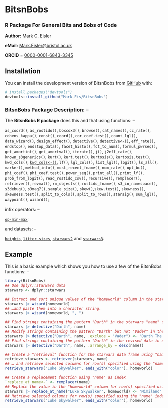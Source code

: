 # BitsnBobs
### R Package For General Bits and Bobs of Code

**Author:** Mark C. Eisler

**eMail:** Mark.Eisler@bristol.ac.uk

**ORCID** = [0000-0001-6843-3345](https://orcid.org/0000-0001-6843-3345)

## Installation

You can install the development version of BitsnBobs from [GitHub](https://github.com/) with:

``` r
# install.packages("devtools")
devtools::install_github("Mark-Eis/BitsnBobs")
```
	
### BitsnBobs Package Description: –
The **BitsnBobs R package** does this and that using functions: –

`as_coord()`, `as_rostido()`, `boxcox3()`, `browse()`, `cat_names()`, `cc_rate()`, `cohens_kappa()`,
`const()`, `coord()`, `cor_coef.test()`, `count_lgl()`, `data_wizard()`, `design_effect()`,
`detective()`, [`detective<-()`](https://mark-eis.github.io/BitsnBobs/reference/detective.html),
`eff_rate()`, `endstop()`, `endstop_data()`, `facet_histo()`, `fct_to_num()`, `formul_pwrseq()`,
`get_amortint()`, `get_amortval()`, `iterate()`, `j()`, `j2eff_rate()`, `known_s3generics()`,
`kurt()`, `kurt.test()`, `kurtosis()`, `kurtosis.test()`, `kwd_cols()`,
[`kwd_cols<-()`](https://mark-eis.github.io/BitsnBobs/reference/kwd_cols.html), `lf()`, 
`lgl_cols()`, `list_lgl()`, `logit()`, `ls_all()`, `marker()`, `method_info()`,
`most_recent_fname()`, `nom_rate()`, `opt_bc()`, `phi_coef()`, `phi_coef.test()`, `power_seq()`,
`print_all()`, `print_lf()`, `prob_from_logit()`, `read_rostido_csv()`, `recursive()`,
`remplacer()`, `retriever()`, `revmat()`, `rm_objects()`, `rostido_fname()`, `s3_in_namespace()`,
`s3debug()`, `s3mag7()`, `sample_size()`, `skew()`,`skew.test()`, `skewness()`, `skewness.test()`,
`split_to_cols()`, `split_to_rows()`, `starsig()`, `sum_lgl()`, `waypoint()`, `wizard()`;

infix operators: –

[`op-min-max`](https://mark-eis.github.io/BitsnBobs/reference/op-min-max.html);

and datasets: –

[`heights`](https://mark-eis.github.io/BitsnBobs/reference/heights.html), [`litter_sizes`](https://mark-eis.github.io/BitsnBobs/reference/litter_sizes.html), [`starwars2`](https://mark-eis.github.io/BitsnBobs/reference/starwars2.html) and [`starwars3`](https://mark-eis.github.io/BitsnBobs/reference/starwars3.html).

## Example

This is a basic example which shows you how to use a few of the BitsnBobs functions: –

``` r
library(BitsnBobs)
## Use dplyr::starwars data
starwars <- dplyr::starwars

## Extract and sort unique values of the "homeworld" column in the starwars data
starwars |> wizard(homeworld)
## …and paste them into a character string.
starwars |> wizard(homeworld, ", ")

## Find strings containing the pattern "Darth" in the starwars "name" column
starwars |> detective("Darth", name)
## Modify strings containing the pattern "Darth" but not "Vader" in the "name" column
starwars |> detective("Darth", name, .exclude = "Vader") <- "Darth The First"
## Find strings containing the pattern "Darth" in the revised data in descending order
starwars |> detective("Darth", name, .arrange_by = desc(name))

## Create a "retrieval" function for the starwars data frame using "name" as index
retrieve_starwars <- retriever(starwars, name)
## … and retrieve selected columns for row(s) specified using the "name" index
retrieve_starwars("Luke Skywalker", ends_with("color"), homeworld)

## Create a replacement function using "name" as index
`replace_at_name<-` <- remplacer(name)
## Replace the value in the "homeworld" column for row(s) specified using the "name" index
starwars |> replace_at_name("Luke Skywalker", homeworld) <- "Mimiland"
## Retrieve selected columns for row(s) specified using the "name" index
retrieve_starwars("Luke Skywalker", ends_with("color"), homeworld)
```


